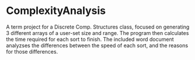 # ComplexityAnalysis
A term project for a Discrete Comp. Structures class, focused on generating 3 different arrays of a user-set size and range. The program then calculates the time required for each sort to finish. The included word document analyzses the differences between the speed of each sort, and the reasons for those differences.

